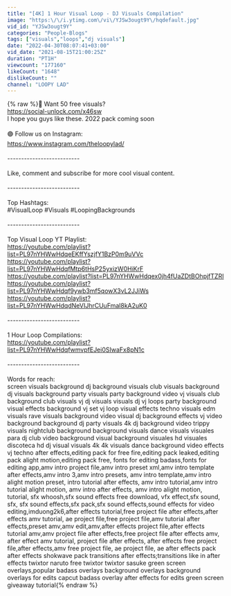 ```yaml
---
title: "[4K] 1 Hour Visual Loop - DJ Visuals Compilation"
image: "https:\/\/i.ytimg.com\/vi\/YJSw3ougt9Y\/hqdefault.jpg"
vid_id: "YJSw3ougt9Y"
categories: "People-Blogs"
tags: ["visuals","loops","dj visuals"]
date: "2022-04-30T08:07:41+03:00"
vid_date: "2021-08-15T21:00:25Z"
duration: "PT1H"
viewcount: "177160"
likeCount: "1648"
dislikeCount: ""
channel: "LOOPY LAD"
---
```

{% raw %}🔴 Want 50 free visuals?<br /><a rel="nofollow" target="blank" href="https://social-unlock.com/x46sw">https://social-unlock.com/x46sw</a><br />I hope you guys like these. 2022 pack coming soon<br /><br />🟣 Follow us on Instagram:<br /><a rel="nofollow" target="blank" href="https://www.instagram.com/theloopylad/">https://www.instagram.com/theloopylad/</a><br /><br />--------------------------<br /><br />Like, comment and subscribe for more cool visual content.<br /><br />--------------------------<br /><br />Top Hashtags:<br />#VisualLoop #Visuals #LoopingBackgrounds<br /><br />--------------------------<br /><br />Top Visual Loop YT Playlist:<br /><a rel="nofollow" target="blank" href="https://youtube.com/playlist?list=PL97nYHWwHdqeEKffYszjfY1BzP0m9uVVc">https://youtube.com/playlist?list=PL97nYHWwHdqeEKffYszjfY1BzP0m9uVVc</a><br /><a rel="nofollow" target="blank" href="https://youtube.com/playlist?list=PL97nYHWwHdqfMtp6tHsP25yxizW0HiKrF">https://youtube.com/playlist?list=PL97nYHWwHdqfMtp6tHsP25yxizW0HiKrF</a><br /><a rel="nofollow" target="blank" href="https://youtube.com/playlist?list=PL97nYHWwHdqex0jh4fUaZDtBOhpjfTZRI">https://youtube.com/playlist?list=PL97nYHWwHdqex0jh4fUaZDtBOhpjfTZRI</a><br /><a rel="nofollow" target="blank" href="https://youtube.com/playlist?list=PL97nYHWwHdqf9ywb3mf5qowX3vL2JJiWs">https://youtube.com/playlist?list=PL97nYHWwHdqf9ywb3mf5qowX3vL2JJiWs</a><br /><a rel="nofollow" target="blank" href="https://youtube.com/playlist?list=PL97nYHWwHdqdNeVIJhrCUuFmal8kA2uK0">https://youtube.com/playlist?list=PL97nYHWwHdqdNeVIJhrCUuFmal8kA2uK0</a><br /><br />--------------------------<br /><br />1 Hour Loop Compilations:<br /><a rel="nofollow" target="blank" href="https://youtube.com/playlist?list=PL97nYHWwHdqfwmvpfEJei0SIwaFx8pN1c">https://youtube.com/playlist?list=PL97nYHWwHdqfwmvpfEJei0SIwaFx8pN1c</a><br /><br />--------------------------<br /><br />Words for reach:<br />screen visuals background dj background visuals club visuals background dj visuals background party visuals party background video vj visuals club background club visuals vj dj visuals visuals dj vj loops party background visual effects background vj set vj loop visual effects techno visuals edm visuals rave visuals background video visual dj background effects vj video background background dj party visuals 4k dj background video trippy visuals nightclub background background visuals dance visuals visuales para dj club video background visual background visuales hd visuales discoteca hd dj visual visuals 4k 4k visuals dance background video effects vj techno after effects,editing pack for free fire,editing pack leaked,editing pack alight motion,editing pack free, fonts for editing badass,fonts for editing app,amv intro project file,amv intro preset xml,amv intro template after effects,amv intro 3,amv intro presets, amv intro template,amv intro alight motion preset,  intro tutorial after effects, amv intro tutorial,amv intro tutorial alight motion, amv intro after effects, amv intro alight motion, tutorial, sfx whoosh,sfx sound effects free download, vfx effect,sfx sound, sfx, sfx sound effects,sfx pack,sfx sound effects,sound effects for video editing,imduong2k6,after effects tutorial,free project file after effects,after effects amv tutorial, ae project file,free project file,amv tutorial after effects,preset amv,amv edit,amv,after effects project file,after effects tutorial amv,amv project file after effects,free project file after effects amv, after effect amv tutorial, project file after effects, after effects free project file,after effects,amv free project file, ae project file, ae after effects pack after effects shokwave pack transitions after effects;transitions like in after effects twixtor naruto free twixtor twixtor sasuke green screen overlays,popular badass overlays background overlays background overlays for edits capcut badass overlay after effects for edits green screen giveaway tutorial{% endraw %}

